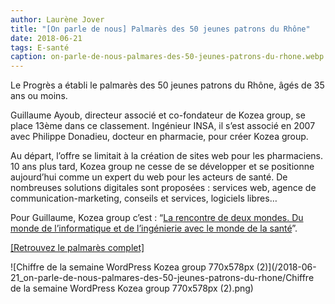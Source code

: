 ```yaml
---
author: Laurène Jover
title: "[On parle de nous] Palmarès des 50 jeunes patrons du Rhône"
date: 2018-06-21
tags: E-santé
caption: on-parle-de-nous-palmares-des-50-jeunes-patrons-du-rhone.webp
---
```


Le Progrès a établi le palmarès des 50 jeunes patrons du Rhône, âgés de 35 ans ou moins.

Guillaume Ayoub, directeur associé et co-fondateur de Kozea group, se place 13ème dans ce classement. Ingénieur INSA, il s’est associé en 2007 avec Philippe Donadieu, docteur en pharmacie, pour créer Kozea group.

Au départ, l’offre se limitait à la création de sites web pour les pharmaciens. 10 ans plus tard, Kozea group ne cesse de se développer et se positionne aujourd’hui comme un expert du web pour les acteurs de santé. De nombreuses solutions digitales sont proposées : services web, agence de communication-marketing, conseils et services, logiciels libres…

Pour Guillaume, Kozea group c’est : “[La rencontre de deux mondes. Du monde de l’informatique et de l’ingénierie avec le monde de la santé](https://kozeagroup.wordpress.com/2017/09/14/interview-guillaume-et-sa-licorne-malefique/)”.

[[Retrouvez le palmarès complet]](https://kozeagroup.files.wordpress.com/2018/06/palmares_leprogrc3a8s.pdf "palmares_LeProgrès")

![Chiffre de la semaine WordPress Kozea group 770x578px (2)](/2018-06-21_on-parle-de-nous-palmares-des-50-jeunes-patrons-du-rhone/Chiffre de la semaine WordPress Kozea group 770x578px (2).png)
